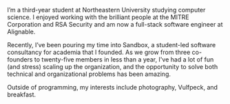 I’m a third-year student at Northeastern University studying computer science. I enjoyed working with the brilliant people at the MITRE Corporation and RSA Security and am now a full-stack software engineer at Alignable.


Recently, I’ve been pouring my time into Sandbox, a student-led software consultancy for academia that I founded. As we grow from three co-founders to twenty-five members in less than a year, I've had a lot of fun (and stress) scaling up the organization, and the opportunity to solve both technical and organizational problems has been amazing.


Outside of programming, my interests include photography, Vulfpeck, and breakfast.
